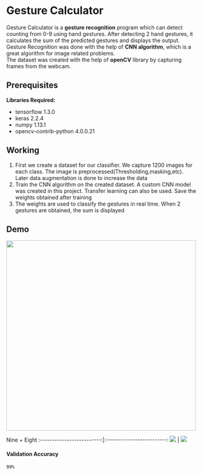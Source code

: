 # Gesture Calculator

<p>Gesture Calculator is a <b>gesture recognition</b> program which can detect counting from 0-9 using hand gestures.
After detecting 2 hand gestures, it calculates the sum of the predicted gestures and displays the output.</br>
Gesture Recognition was done with the help of <b>CNN algorithm</b>, which is a great algorithm for image related problems.</br>
The dataset was created with the help of <b>openCV</b> library by capturing frames from the webcam.
</p>

## Prerequisites


**Libraries Required:**
- tensorflow 1.3.0
- keras 2.2.4
- numpy 1.13.1
- opencv-contrib-python 4.0.0.21

## Working

1. First we create a dataset for our classifier. We capture 1200 images for each class. The image is preprocessed(Thresholding,masking,etc). Later data augmentation is done to increase the data
2. Train the CNN algorithm on the created dataset. A custom CNN model was created in this project. Transfer learning can also be used. Save the weights obtained after training
3. The weights are used to classify the gestures in real time. When 2 gestures are obtained, the sum is displayed

## Demo

<img src="https://github.com/vibhusehra/Gesture-Calculator/blob/master/Results/record.gif" width="500" height="500" />

Nine                       +  Eight
:-------------------------:|:-------------------------:
![](https://github.com/vibhusehra/Gesture-Calculator/blob/master/Results/nine.PNG)  |  ![](https://github.com/vibhusehra/Gesture-Calculator/blob/master/Results/eight.PNG)

#### Validation Accuracy
```
99%
```
